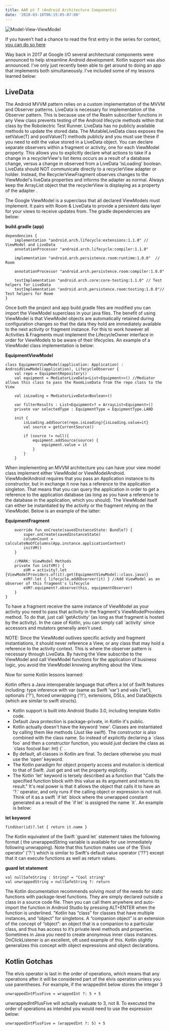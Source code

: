 ```yaml
---
title: AAR pt 7 (Android Architecture Components)
date: '2018-03-18T06:15:05-07:00'
---
```

![Model-View-ViewModel](/blog-v3/assets/mvvm.jpg)

If you haven’t had a chance to read the first entry in the series for context, <a href="/post/after-action-review-aar/">you can do so here</a>

Way back in 2017 at Google I/O several architectural components were announced to help streamline Android development.  Kotlin support was also announced.  I've only just recently been able to get around to doing an app that implements both simultaneously.  I've included some of my lessons learned below:

## LiveData

The Android MVVM pattern relies on a custom implementation of the MVVM and Observer patterns.  LiveData is necessary for implementation of the Observer pattern.  This is because use of the Realm subscriber functions in any View class prevents testing of the Android lifecycle methods within that class by the Robolectric Test Runner.  LiveData has no publicly available methods to update the stored data. The MutableLiveData class exposes the setValue(T) and postValue(T) methods publicly and you must use these if you need to edit the value stored in a LiveData object. You can declare separate observers within a fragment or activity, one for each ViewModel property. This allows you to explicitly declare what actions to take if a change in a recyclerView's list items occurs as a result of a database change, versus a change in observed from a LiveData 'isLoading' boolean.  LiveData should NOT communicate directly to a recyclerView adapter or holder. Instead, the RecyclerViewFragment observes changes to the ViewModel's liveData properties and informs the adapter as normal. Always keep the ArrayList object that the recyclerView is displaying as a property of the adapter
.

The Google ViewModel is a superclass that all declared ViewModels must implement. It pairs with Room & LiveData to provide a persistent data layer for your views to receive updates from.  The gradle dependencies are below:

**build.gradle (app)**

```
dependencies {
    implementation "android.arch.lifecycle:extensions:1.1.0" // ViewModel and LiveData
    annotationProcessor "android.arch.lifecycle:compiler:1.1.0"

    implementation "android.arch.persistence.room:runtime:1.0.0"  // Room

    annotationProcessor "android.arch.persistence.room:compiler:1.0.0"

    testImplementation "android.arch.core:core-testing:1.1.0" // Test helpers for LiveData
    testImplementation "android.arch.persistence.room:testing:1.0.0"// Test helpers for Room
}
```

Once both the project and app build.gradle files are modified you can import the ViewModel superclass in your java files.  The benefit of using ViewModel is that ViewModel objects are automatically retained during configuration changes so that the data they hold are immediately available to the next activity or fragment instance.  For this to work however all Activities & Fragments must implement the LifecycleOwner interface in order for ViewModels to be aware of their lifecycles. An example of a ViewModel class implementation is below:

**EquipmentViewModel**

```
class EquipmentViewModel(application: Application) : AndroidViewModel(application), LifecycleObserver {
    val repo = EquipmentRepository()
    val equipment = MediatorLiveData<List<Equipment>>() //Mediator allows this class to pass the RoomLiveData from the repo class to the View

    val isLoading = MediatorLiveData<Boolean>()

    var filterResults : List<Equipment>? = ArrayList<Equipment>()
    private var selectedType : EquipmentType = EquipmentType.LAND

    init {
        isLoading.addSource(repo.isLoading){isLoading.value=it}
        val source = getCurrentSource()

        if (source != null){
            equipment.addSource(source) {
                equipment.value = it
            }
        }
    }
```

When implementing an MVVM architecture you can have your view model class implement either ViewModel or ViewModelAndroid. ViewModelAndroid requires that you pass an Application instance to its constructor, but in exchange it now has a reference to the application singleton. That means that you can query the application in order to get a reference to the application database (as long as you have a reference to the database in the application, which you should). The ViewModel itself can either be instantiated by the activity or the fragment relying on the ViewModel.  Below is an example of the latter:

**EquipmentFragment**

```
    override fun onCreate(savedInstanceState: Bundle?) {
        super.onCreate(savedInstanceState)
        columnCount = calculateNoOfColumns(App.instance.applicationContext)
        initVM()
    }

    //MARK: ViewModel Methods
    private fun initVM() {
        eVM = activity?.let {ViewModelProviders.of(it).get(EquipmentViewModel::class.java)}
        eVM?.let { lifecycle.addObserver(it) } //Add ViewModel as an observer of this fragment's lifecycle
        eVM?.equipment?.observe(this, equipmentObserver)
    }
}
```

To have a fragment receive the same instance of ViewModel as your activity you need to pass that activity in the fragment's ViewModelProviders method. To do that, just call 'getActivity' (as long as that fragment is hosted by the activity).  In the case of Kotlin, you can simply call \`activity\` since accessors and mutators generally aren't used.

NOTE: Since the ViewModel outlives specific activity and fragment instantiations, it should never reference a View, or any class that may hold a reference to the activity context.  This is where the observer pattern is necessary through LiveData.  By having the View subscribe to the ViewModel and call ViewModel functions for the application of business logic, you avoid the ViewModel knowing anything about the View.

Now for some Kotlin lessons learned: 

Kotlin offers a Java interoperable language that offers a lot of Swift features including: type inference with var (same as Swift 'var') and vals ('let'), optionals ('?'), forced unwrapping ('!!'), extensions, DSLs, and DataObjects (which are similar to swift structs).

* Kotlin support is built into Android Studio 3.0, including template Kotlin code.
* Default Java protection is package-private, in Kotlin it's public.
* Kotlin actually doesn't have the keyword 'new'. Classes are instantiated by calling them like methods (Just like swift). The constructor is also combined with the class name. So instead of explicitly declaring a \`class foo\` and then a constructor function, you would just declare the class as \`class foo(val bar: Int) {\` . 
* By default, all classes in Kotlin are final. To declare otherwise you must use the 'open' keyword.
* The Kotlin paradigm for object property access and mutation is identical to that of Swift.  Just get and set the property explicitly.
* The Kotlin 'let' keyword is tersely described as a function that "Calls the specified function block with this value as its argument and returns its result." It's real power is that it allows the object that calls it to have an '?.' operator, and only runs if the calling object or expression is not null. Think of it as a swift \`if let\` block where the unwrapped constant generated as a result of the \`if let\` is assigned the name \`it\`. An example is below:

**let keyword**

`findUser(id)?.let {
 return it.name
 }`

The Kotlin equivalent of the Swift \`guard let\` statement takes the following format ( the unwrappedString variable is available for use immediately following unwrapping).  Note that this function makes use of the 'Elvis operator' ('?:') which is similar to Swift's default value operator ('??') except that it can execute functions as well as return values.

**guard let statement**

```
val nullSafeString : String? = "Cool string"
val unwrappedString = nullSafeString ?: return
```

The Kotlin documentation recommends solving most of the needs for static functions with package-level functions. They are simply declared outside a class in a source code file. Then you can call them anywhere and auto-import the function in Android Studio by pressing ALT+ENTER when the function is underlined.
 "Kotlin has “class” for classes that have multiple instances, and “object” for singletons.
 A “companion object” is an extension of the concept of “object”: an object that is a companion to a particular class, and thus has access to it’s private level methods and properties.
 Sometimes in Java you need to create anonymous inner class instances.  OnClickListener is an excellent, oft used example of this. Kotlin slightly generalizes this concept with object expressions and object declarations.  

## Kotlin Gotchas

The elvis operator is last in the order of operations, which means that any operations after it will be considered part of the elvis operation unless you use parentheses.  For example, if the wrappedInt below stores the integer 3 

```
unwrappedIntPlusFive = wrappedInt ?: 5 + 5
```

unwrappedIntPlusFive will actually evaluate to 3, not 8.  To executed the order of operations as intended you would need to use the expression below:

```
unwrappedIntPlusFive = (wrappedInt ?: 5) + 5
```
